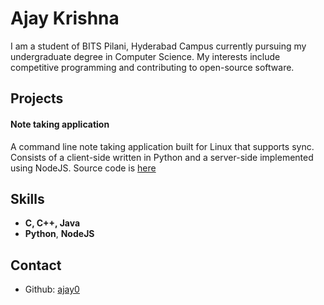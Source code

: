 # Ajay Krishna

I am a student of BITS Pilani, Hyderabad Campus currently pursuing my undergraduate degree in Computer Science.
My interests include competitive programming and contributing to open-source software.

## Projects

#### Note taking application

A command line note taking application built for Linux that supports sync.
Consists of a client-side written in Python and a server-side implemented using NodeJS.
Source code is [here](https://github.com/ajay0/note0)

## Skills

* **C, C++, Java**
* **Python**, **NodeJS**

## Contact

* Github: [ajay0](https://github.com/ajay0)